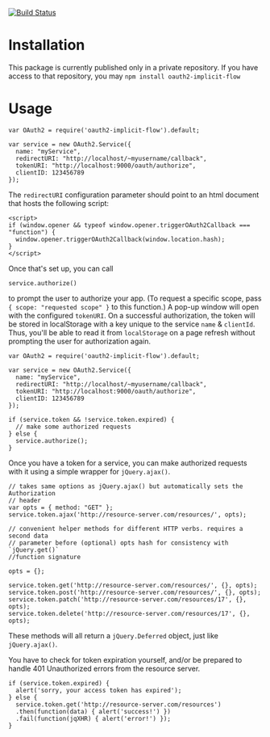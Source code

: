 [![Build Status](https://travis-ci.org/gregates/oauth2-implicit-flow.svg?branch=master)](https://travis-ci.org/gregates/oauth2-implicit-flow)

# Installation

This package is currently published only in a private repository. If you have access to that repository, you may `npm install oauth2-implicit-flow`

# Usage

```
var OAuth2 = require('oauth2-implicit-flow').default;

var service = new OAuth2.Service({
  name: "myService",
  redirectURI: "http://localhost/~myusername/callback",
  tokenURI: "http://localhost:9000/oauth/authorize",
  clientID: 123456789
});
```

The `redirectURI` configuration parameter should point to an html document that hosts the following script:

```
<script>
if (window.opener && typeof window.opener.triggerOAuth2Callback === "function") {
  window.opener.triggerOAuth2Callback(window.location.hash);
}
</script>
```

Once that's set up, you can call

```
service.authorize()
```

to prompt the user to authorize your app. (To request a specific scope, pass `{ scope: "requested scope" }` to this function.) A pop-up window will open with the configured `tokenURI`. On a successful authorization, the token will be stored in localStorage with a key unique to the service `name` & `clientId`. Thus, you'll be able to read it from `localStorage` on a page refresh without prompting the user for authorization again.

```
var OAuth2 = require('oauth2-implicit-flow').default;

var service = new OAuth2.Service({
  name: "myService",
  redirectURI: "http://localhost/~myusername/callback",
  tokenURI: "http://localhost:9000/oauth/authorize",
  clientID: 123456789
});

if (service.token && !service.token.expired) {
  // make some authorized requests
} else {
  service.authorize();
}
```

Once you have a token for a service, you can make authorized requests with it using a simple wrapper for `jQuery.ajax()`.

```
// takes same options as jQuery.ajax() but automatically sets the Authorization
// header
var opts = { method: "GET" };
service.token.ajax('http://resource-server.com/resources/', opts); 

// convenient helper methods for different HTTP verbs. requires a second data
// parameter before (optional) opts hash for consistency with `jQuery.get()`
//function signature

opts = {};

service.token.get('http://resource-server.com/resources/', {}, opts);
service.token.post('http://resource-server.com/resources/', {}, opts);
service.token.patch('http://resource-server.com/resources/17', {}, opts);
service.token.delete('http://resource-server.com/resources/17', {}, opts);
```

These methods will all return a `jQuery.Deferred` object, just like `jQuery.ajax()`.

You have to check for token expiration yourself, and/or be prepared to handle 401 Unauthorized errors from the resource server.

```
if (service.token.expired) {
  alert('sorry, your access token has expired');
} else {
  service.token.get('http://resource-server.com/resources')
  .then(function(data) { alert('success!') })
  .fail(function(jqXHR) { alert('error!') });
}
```


